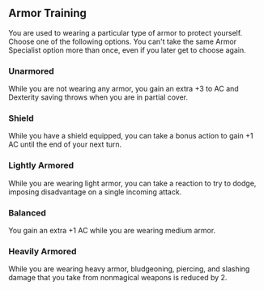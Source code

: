 ## Armor Training
You are used to wearing a particular type of armor to protect yourself.
Choose one of the following options.
You can't take the same Armor Specialist option more than once, even if you later get to choose again.

### Unarmored
While you are not wearing any armor, you gain an extra +3 to AC and Dexterity saving throws when you are in partial cover.

### Shield
While you have a shield equipped, you can take a bonus action to gain +1 AC until the end of your next turn.

### Lightly Armored
While you are wearing light armor, you can take a reaction to try to dodge, imposing disadvantage on a single incoming attack.

### Balanced
You gain an extra +1 AC while you are wearing medium armor.

### Heavily Armored
While you are wearing heavy armor, bludgeoning, piercing, and slashing damage that you take from nonmagical weapons is reduced by 2.

<!--

-<< CHANGES >>-
- this is a new ability
- this is based off of fighting style
- centered around armor styles

-<< TODO >>-
- reword grammar
- !FIX unbalanced options
- !FIX poorly thought out options

-<< COMMENTARY >>-
- moving second wind to 3rd level made a void that needed to be filled
- fighter needed a buff anyway - by third level fighter gets lots of goodies now
-> improved second wind
-> action surge as normal
-> fighting style as normal
-> subclass choice
-> tactician for damage
-> armor specialist for survivability
- compare that to before
-> second wind
-> fighting style
-> action surge
-> subclass

-->
